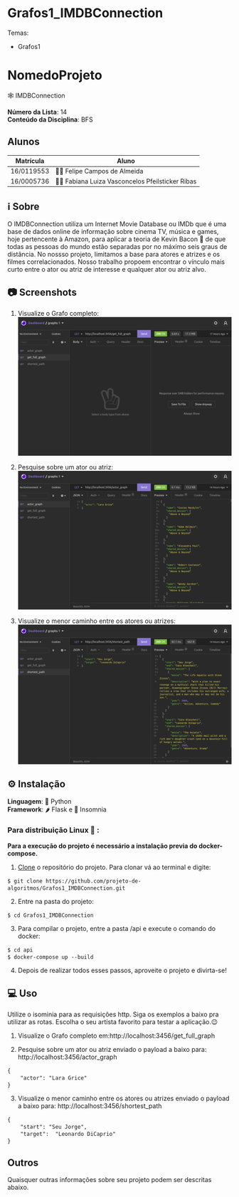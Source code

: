 # Grafos1_IMDBConnection

Temas:
 - Grafos1

# NomedoProjeto
  🕸️ IMDBConnection
  
**Número da Lista**: 14<br>
**Conteúdo da Disciplina**: BFS <br>

## Alunos
|Matrícula | Aluno |
| -- | -- |
| 16/0119553  |  👨‍💻 Felipe Campos de Almeida |
| 16/0005736  |  👩‍💻 Fabiana Luiza Vasconcelos Pfeilsticker Ribas |

## ℹ️ Sobre 
O IMDBConnection utiliza um Internet Movie Database ou IMDb que é uma base de dados online de informação sobre cinema TV, música e games, hoje pertencente à Amazon, para aplicar a teoria de Kevin Bacon 🥓 de que todas as pessoas do mundo estão separadas por no máximo seis graus de distância. No nossso projeto, limitamos a base para atores e atrizes e os filmes correlacionados. Nosso trabalho propoem encontrar o vínculo mais curto entre o ator ou atriz de interesse e qualquer ator ou atriz alvo.

## 📷 Screenshots 

1) Visualize o Grafo completo:
![get_full_graph](img/full_graph.jpg)

2) Pesquise sobre um ator ou atriz:
![actor_graph](img/actor_graph.jpg)

3) Visualize o menor caminho entre os atores ou atrizes:
![shortest_path](img/shortest_path.jpg)

## ⚙️ Instalação 
**Linguagem**: 🐍 Python<br>
**Framework**: 🌶️ Flask e 💜 Insomnia<br>


### Para distribuição Linux 🐧 :

**Para a execução do projeto é necessário a instalação previa do docker-compose.**

1) [Clone](https://help.github.com/en/articles/cloning-a-repository) o repositório do projeto. Para clonar vá ao terminal e digite:
~~~
$ git clone https://github.com/projeto-de-algoritmos/Grafos1_IMDBConnection.git
~~~

2) Entre na pasta do projeto:
~~~
$ cd Grafos1_IMDBConnection
~~~

3) Para compilar o projeto, entre a pasta /api e execute o comando do docker:
~~~
$ cd api
$ docker-compose up --build
~~~

4) Depois de realizar todos esses passos, aproveite o projeto e divirta-se!

## 💻 Uso 
Utilize o isominia para as requisições http. Siga os exemplos a baixo pra utilizar as rotas. Escolha o seu artista favorito para testar a aplicação.😉


1) Visualize o Grafo completo em:http://localhost:3456/get_full_graph

2) Pesquise sobre um ator ou atriz enviado o payload a baixo para: http://localhost:3456/actor_graph
~~~
{
    "actor": "Lara Grice"
}
~~~

3) Visualize o menor caminho entre os atores ou atrizes enviado o payload a baixo para: http://localhost:3456/shortest_path
~~~
{ 
    "start": "Seu Jorge",
    "target":  "Leonardo DiCaprio"
}
~~~

## Outros 
Quaisquer outras informações sobre seu projeto podem ser descritas abaixo.
